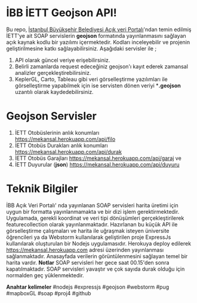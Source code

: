 # İBB İETT Geojson API!
Bu repo, [İstanbul Büyükşehir Belediyesi Açık veri Portalı](https://data.ibb.gov.tr)'ndan temin edilmiş İETT'ye ait SOAP servislerin **geojson** formatında  yayınlanmasını sağlayan açık kaynak kodlu bir yazılımı içermektedir. Kodları inceleyebilir ve projenin geliştirilmesine katkı sağlayabilirsiniz.
Aşağıdaki servisler ile ;
 1. API olarak güncel veriye erişebilirsiniz.
 2. Belirli zamanlarda request edeceğiniz geojson'ı kayıt ederek zamansal analizler 	gerçekleştirebilirsiniz. 
 3. KeplerGL, Carto, Tableau gibi veri görselleştirme yazılımları ile görselleştirme yapabilmek için ise servisten dönen veriyi ***.geojson** uzantılı olarak kaydedebilirsiniz.
# Geojson Servisler
1. İETT Otobüslerinin anlık konumları 
https://mekansal.herokuapp.com/api/filo
 2. İETT Otobüs Durakları anlık konumları 
https://mekansal.herokuapp.com/api/durak
3. İETT Otobüs Garajları
https://mekansal.herokuapp.com/api/garaj
ve 
4. İETT Duyurular (**json**)
https://mekansal.herokuapp.com/api/duyuru 

# Teknik Bilgiler
İBB Açık Veri Portalı' nda yayınlanan SOAP servisleri harita üretimi için uygun bir formatta yayınlanmamakta ve bir dizi işlem gerektirmektedir. 
Uygulamada, gerekli koordinat ve veri tipi dönüşümleri gerçekleştirilerek featurecollection olarak yayınlanmaktadır.
Hazırlanan bu küçük API ile görselleştirme çalışmaları ve harita ile uğraşmak isteyen üniversite öğrencileri ya da 
Webstorm kullanılarak geliştirilen proje ExpressJs kullanılarak oluşturulan bir Nodejs uygulamasıdır. Herokuya deploy edilerek https://mekansal.herokuapp.com adresi üzerinden yayınlanması sağlanmaktadır. Anasayfada verilerin görüntülenmesini sağlayan temel bir  harita vardır. 
**Notlar**
SOAP servisleri her gece saat 00.15'den sonra kapatılmaktadır.
SOAP servisleri yavaştır ve çok sayıda durak olduğu için normalden geç yüklenmektedir.

**Anahtar kelimeler**
 #nodejs #expressjs #geojson #webstorm #pug #mapboxGL #soap #proj4 #github
